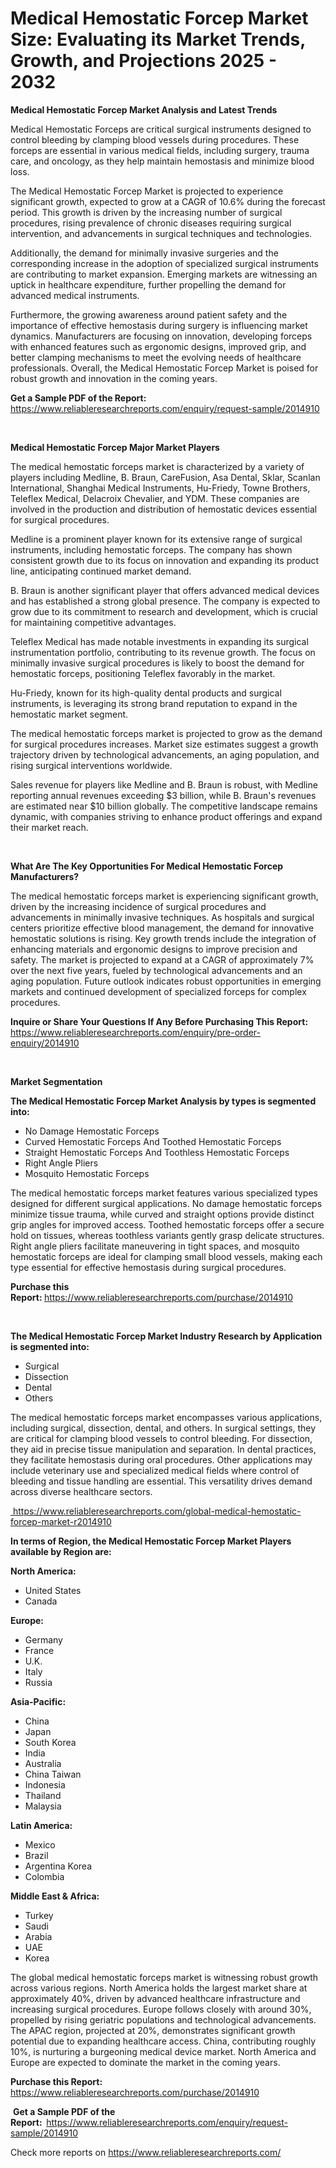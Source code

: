 <p><h1>Medical Hemostatic Forcep Market Size: Evaluating its Market Trends, Growth, and Projections 2025 - 2032</h1></p><p><strong>Medical Hemostatic Forcep Market Analysis and Latest Trends</strong></p>
<p><p>Medical Hemostatic Forceps are critical surgical instruments designed to control bleeding by clamping blood vessels during procedures. These forceps are essential in various medical fields, including surgery, trauma care, and oncology, as they help maintain hemostasis and minimize blood loss. </p><p>The Medical Hemostatic Forcep Market is projected to experience significant growth, expected to grow at a CAGR of 10.6% during the forecast period. This growth is driven by the increasing number of surgical procedures, rising prevalence of chronic diseases requiring surgical intervention, and advancements in surgical techniques and technologies. </p><p>Additionally, the demand for minimally invasive surgeries and the corresponding increase in the adoption of specialized surgical instruments are contributing to market expansion. Emerging markets are witnessing an uptick in healthcare expenditure, further propelling the demand for advanced medical instruments. </p><p>Furthermore, the growing awareness around patient safety and the importance of effective hemostasis during surgery is influencing market dynamics. Manufacturers are focusing on innovation, developing forceps with enhanced features such as ergonomic designs, improved grip, and better clamping mechanisms to meet the evolving needs of healthcare professionals. Overall, the Medical Hemostatic Forcep Market is poised for robust growth and innovation in the coming years.</p></p>
<p><strong>Get a Sample PDF of the Report:&nbsp;</strong> <a href="https://www.reliableresearchreports.com/enquiry/request-sample/2014910?utm_campaign=2657&utm_medium=2&utm_source=Github&utm_content=ia&utm_term=29032025&utm_id=medical-hemostatic-forcep">https://www.reliableresearchreports.com/enquiry/request-sample/2014910</a></p>
<p>&nbsp;</p>
<p><strong>Medical Hemostatic Forcep Major Market Players</strong></p>
<p><p>The medical hemostatic forceps market is characterized by a variety of players including Medline, B. Braun, CareFusion, Asa Dental, Sklar, Scanlan International, Shanghai Medical Instruments, Hu-Friedy, Towne Brothers, Teleflex Medical, Delacroix Chevalier, and YDM. These companies are involved in the production and distribution of hemostatic devices essential for surgical procedures.</p><p>Medline is a prominent player known for its extensive range of surgical instruments, including hemostatic forceps. The company has shown consistent growth due to its focus on innovation and expanding its product line, anticipating continued market demand.</p><p>B. Braun is another significant player that offers advanced medical devices and has established a strong global presence. The company is expected to grow due to its commitment to research and development, which is crucial for maintaining competitive advantages.</p><p>Teleflex Medical has made notable investments in expanding its surgical instrumentation portfolio, contributing to its revenue growth. The focus on minimally invasive surgical procedures is likely to boost the demand for hemostatic forceps, positioning Teleflex favorably in the market.</p><p>Hu-Friedy, known for its high-quality dental products and surgical instruments, is leveraging its strong brand reputation to expand in the hemostatic market segment.</p><p>The medical hemostatic forceps market is projected to grow as the demand for surgical procedures increases. Market size estimates suggest a growth trajectory driven by technological advancements, an aging population, and rising surgical interventions worldwide.</p><p>Sales revenue for players like Medline and B. Braun is robust, with Medline reporting annual revenues exceeding $3 billion, while B. Braun's revenues are estimated near $10 billion globally. The competitive landscape remains dynamic, with companies striving to enhance product offerings and expand their market reach. </p></p>
<p>&nbsp;</p>
<p><strong>What Are The Key Opportunities For Medical Hemostatic Forcep Manufacturers?</strong></p>
<p><p>The medical hemostatic forceps market is experiencing significant growth, driven by the increasing incidence of surgical procedures and advancements in minimally invasive techniques. As hospitals and surgical centers prioritize effective blood management, the demand for innovative hemostatic solutions is rising. Key growth trends include the integration of enhancing materials and ergonomic designs to improve precision and safety. The market is projected to expand at a CAGR of approximately 7% over the next five years, fueled by technological advancements and an aging population. Future outlook indicates robust opportunities in emerging markets and continued development of specialized forceps for complex procedures.</p></p>
<p><strong>Inquire or Share Your Questions If Any Before Purchasing This Report:</strong> <a href="https://www.reliableresearchreports.com/enquiry/pre-order-enquiry/2014910?utm_campaign=2657&utm_medium=2&utm_source=Github&utm_content=ia&utm_term=29032025&utm_id=medical-hemostatic-forcep">https://www.reliableresearchreports.com/enquiry/pre-order-enquiry/2014910</a></p>
<p>&nbsp;</p>
<p><strong>Market Segmentation</strong></p>
<p><strong>The Medical Hemostatic Forcep Market Analysis by types is segmented into:</strong></p>
<p><ul><li>No Damage Hemostatic Forceps</li><li>Curved Hemostatic Forceps And Toothed Hemostatic Forceps</li><li>Straight Hemostatic Forceps And Toothless Hemostatic Forceps</li><li>Right Angle Pliers</li><li>Mosquito Hemostatic Forceps</li></ul></p>
<p><p>The medical hemostatic forceps market features various specialized types designed for different surgical applications. No damage hemostatic forceps minimize tissue trauma, while curved and straight options provide distinct grip angles for improved access. Toothed hemostatic forceps offer a secure hold on tissues, whereas toothless variants gently grasp delicate structures. Right angle pliers facilitate maneuvering in tight spaces, and mosquito hemostatic forceps are ideal for clamping small blood vessels, making each type essential for effective hemostasis during surgical procedures.</p></p>
<p><strong>Purchase this Report:&nbsp;</strong><a href="https://www.reliableresearchreports.com/purchase/2014910?utm_campaign=2657&utm_medium=2&utm_source=Github&utm_content=ia&utm_term=29032025&utm_id=medical-hemostatic-forcep">https://www.reliableresearchreports.com/purchase/2014910</a></p>
<p>&nbsp;</p>
<p><strong>The Medical Hemostatic Forcep Market Industry Research by Application is segmented into:</strong></p>
<p><ul><li>Surgical</li><li>Dissection</li><li>Dental</li><li>Others</li></ul></p>
<p><p>The medical hemostatic forceps market encompasses various applications, including surgical, dissection, dental, and others. In surgical settings, they are critical for clamping blood vessels to control bleeding. For dissection, they aid in precise tissue manipulation and separation. In dental practices, they facilitate hemostasis during oral procedures. Other applications may include veterinary use and specialized medical fields where control of bleeding and tissue handling are essential. This versatility drives demand across diverse healthcare sectors.</p></p>
<p><a href="https://www.reliableresearchreports.com/global-medical-hemostatic-forcep-market-r2014910?utm_campaign=2657&utm_medium=2&utm_source=Github&utm_content=ia&utm_term=29032025&utm_id=medical-hemostatic-forcep">&nbsp;https://www.reliableresearchreports.com/global-medical-hemostatic-forcep-market-r2014910</a></p>
<p><strong>In terms of Region, the Medical Hemostatic Forcep Market Players available by Region are:</strong></p>
<p>
    <p> <strong> North America: </strong>
        <ul>
            <li>United States</li>
            <li>Canada</li>
        </ul>
        </p> 
    <p> <strong> Europe: </strong>
        <ul>
            <li>Germany</li>
            <li>France</li>
            <li>U.K.</li>
            <li>Italy</li>
            <li>Russia</li>
        </ul>
        </p> 
    <p> <strong> Asia-Pacific: </strong>
        <ul>
            <li>China</li>
            <li>Japan</li>
            <li>South Korea</li>
            <li>India</li>
            <li>Australia</li>
            <li>China Taiwan</li>
            <li>Indonesia</li>
            <li>Thailand</li>
            <li>Malaysia</li>
        </ul>
        </p> 
    <p> <strong> Latin America: </strong>
        <ul>
            <li>Mexico</li>
            <li>Brazil</li>
            <li>Argentina Korea</li>
            <li>Colombia</li>
        </ul>
        </p> 
    <p> <strong> Middle East & Africa: </strong>
        <ul>
            <li>Turkey</li>
            <li>Saudi</li>
            <li>Arabia</li>
            <li>UAE</li>
            <li>Korea</li>
        </ul>
    </p>
    </p>
<p><p>The global medical hemostatic forceps market is witnessing robust growth across various regions. North America holds the largest market share at approximately 40%, driven by advanced healthcare infrastructure and increasing surgical procedures. Europe follows closely with around 30%, propelled by rising geriatric populations and technological advancements. The APAC region, projected at 20%, demonstrates significant growth potential due to expanding healthcare access. China, contributing roughly 10%, is nurturing a burgeoning medical device market. North America and Europe are expected to dominate the market in the coming years.</p></p>
<p><strong>Purchase this Report: </strong><a href="https://www.reliableresearchreports.com/purchase/2014910?utm_campaign=2657&utm_medium=2&utm_source=Github&utm_content=ia&utm_term=29032025&utm_id=medical-hemostatic-forcep">https://www.reliableresearchreports.com/purchase/2014910</a></p>
<p>&nbsp;<strong>Get a Sample PDF of the Report:&nbsp;&nbsp;</strong><a href="https://www.reliableresearchreports.com/enquiry/request-sample/2014910?utm_campaign=2657&utm_medium=2&utm_source=Github&utm_content=ia&utm_term=29032025&utm_id=medical-hemostatic-forcep">https://www.reliableresearchreports.com/enquiry/request-sample/2014910</a></p>
<p><strong></strong></p>
<p>Check more reports on <a href="https://www.reliableresearchreports.com/?utm_campaign=2657&utm_medium=2&utm_source=Github&utm_content=ia&utm_term=29032025&utm_id=medical-hemostatic-forcep">https://www.reliableresearchreports.com/</a></p>